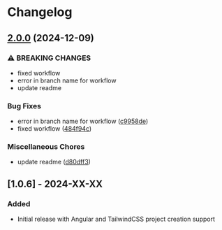 # Changelog

## [2.0.0](https://github.com/Duhsten/create-tailwindcss-angular/compare/v1.0.6...v2.0.0) (2024-12-09)


### ⚠ BREAKING CHANGES

* fixed workflow
* error in branch name for workflow
* update readme

### Bug Fixes

* error in branch name for workflow ([c9958de](https://github.com/Duhsten/create-tailwindcss-angular/commit/c9958de3b0f2c665ea22bda08559a5a388b10cdd))
* fixed workflow ([484f94c](https://github.com/Duhsten/create-tailwindcss-angular/commit/484f94c051a455e434f1d67becef9bca5a30c5ef))


### Miscellaneous Chores

* update readme ([d80dff3](https://github.com/Duhsten/create-tailwindcss-angular/commit/d80dff3ec8d0d3abcbdb0220ede8640b6bb6ec9d))

## [1.0.6] - 2024-XX-XX
### Added
- Initial release with Angular and TailwindCSS project creation support
